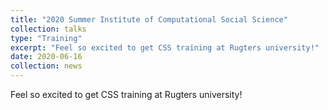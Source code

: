 ```yaml
---
title: "2020 Summer Institute of Computational Social Science"
collection: talks
type: "Training"
excerpt: "Feel so excited to get CSS training at Rugters university!"
date: 2020-06-16
collection: news
---
```


Feel so excited to get CSS training at Rugters university!
